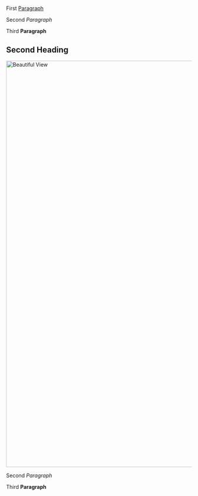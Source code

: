 <html>
 <h1>
 <title> First Heading </title>
 </h1>
  <p>
First <u>Paragraph</u>
 </p>
 <p> 
  Second <i>Paragraph</i> 
  </p> 
  <p> 
    Third <strong>Paragraph</strong> 
  </p>
 <h2>Second Heading </h2>
 <img src=" Alberta Canada.jpg" alt="Beautiful View" style="width:736px;height:1104px;">
 <p> 
  Second <i>Paragraph</i> 
  </p> 
  <p> 
    Third <strong>Paragraph</strong> 
  </p>
 </html>
 
 
 
